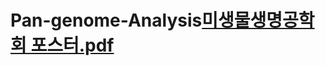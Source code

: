 # Pan-genome-Analysis[미생물생명공학회 포스터.pdf](https://github.com/hello-maker/Pan-genome-Analysis/files/7454561/default.pdf)

